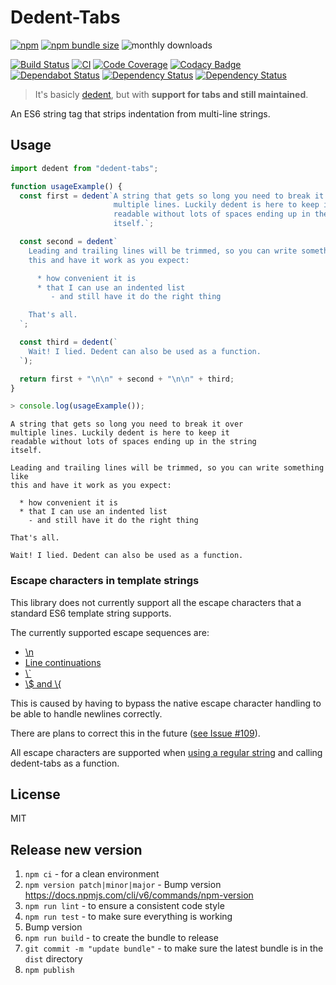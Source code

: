 # Dedent-Tabs

[![npm](https://img.shields.io/npm/v/dedent-tabs?color=brightgreen)](https://www.npmjs.com/package/dedent-tabs)
[![npm bundle size](https://img.shields.io/bundlephobia/min/dedent-tabs?color=brightgreen)](https://bundlephobia.com/result?p=dedent-tabs)
![monthly downloads](https://img.shields.io/npm/dm/dedent-tabs.svg)

[![Build Status](https://travis-ci.com/adrianjost/dedent-tabs.svg?branch=master)](https://travis-ci.com/adrianjost/dedent-tabs)
[![CI](https://github.com/adrianjost/dedent-tabs/workflows/CI/badge.svg)](https://github.com/adrianjost/dedent-tabs/actions?query=workflow%3ACI)
[![Code Coverage](https://codecov.io/gh/adrianjost/dedent-tabs/branch/master/graph/badge.svg)](https://codecov.io/gh/adrianjost/dedent-tabs)
[![Codacy Badge](https://api.codacy.com/project/badge/Grade/7e343810585c48f1ac7c2acdb8bdad5d)](https://www.codacy.com/app/adrianjost/dedent-tabs?utm_source=github.com&utm_medium=referral&utm_content=adrianjost/dedent-tabs&utm_campaign=Badge_Grade)
[![Dependabot Status](https://api.dependabot.com/badges/status?host=github&repo=adrianjost/dedent-tabs)](https://dependabot.com)
[![Dependency Status](https://david-dm.org/adrianjost/dedent-tabs.svg)](https://david-dm.org/adrianjost/dedent-tabs)
[![Dependency Status](https://david-dm.org/adrianjost/dedent-tabs/dev-status.svg)](https://david-dm.org/adrianjost/dedent-tabs?type=dev)

> It's basicly [dedent](https://www.npmjs.com/package/dedent), but with **support for tabs and still maintained**.

An ES6 string tag that strips indentation from multi-line strings.

## Usage

```js
import dedent from "dedent-tabs";

function usageExample() {
  const first = dedent`A string that gets so long you need to break it over
                       multiple lines. Luckily dedent is here to keep it
                       readable without lots of spaces ending up in the string
                       itself.`;

  const second = dedent`
    Leading and trailing lines will be trimmed, so you can write something like
    this and have it work as you expect:

      * how convenient it is
      * that I can use an indented list
         - and still have it do the right thing

    That's all.
  `;

  const third = dedent(`
    Wait! I lied. Dedent can also be used as a function.
  `);

  return first + "\n\n" + second + "\n\n" + third;
}
```

```js
> console.log(usageExample());
```

```text
A string that gets so long you need to break it over
multiple lines. Luckily dedent is here to keep it
readable without lots of spaces ending up in the string
itself.

Leading and trailing lines will be trimmed, so you can write something like
this and have it work as you expect:

  * how convenient it is
  * that I can use an indented list
    - and still have it do the right thing

That's all.

Wait! I lied. Dedent can also be used as a function.
```

### Escape characters in template strings

This library does not currently support all the escape characters that a standard ES6 template string supports.

The currently supported escape sequences are:

- [\n](https://github.com/adrianjost/dedent-tabs/blob/d23380be141ccf7ba704f7b1e6ba9d3f0d388783/__tests__/dedent-tests.js#L93)
- [Line continuations](https://github.com/adrianjost/dedent-tabs/blob/d23380be141ccf7ba704f7b1e6ba9d3f0d388783/__tests__/dedent-tests.js#L22)
- [\\`](https://github.com/adrianjost/dedent-tabs/blob/d23380be141ccf7ba704f7b1e6ba9d3f0d388783/__tests__/dedent-tests.js#L83)
- [\\\$ and \\{](https://github.com/adrianjost/dedent-tabs/blob/d23380be141ccf7ba704f7b1e6ba9d3f0d388783/__tests__/dedent-tests.js#L87)

This is caused by having to bypass the native escape character handling to be able to handle newlines correctly.

There are plans to correct this in the future ([see Issue #109](https://github.com/adrianjost/dedent-tabs/issues/109)).

All escape characters are supported when [using a regular string](https://github.com/adrianjost/dedent-tabs/blob/d23380be141ccf7ba704f7b1e6ba9d3f0d388783/__tests__/dedent-tests.js#L118) and calling dedent-tabs as a function.

## License

MIT

## Release new version

1. `npm ci` - for a clean environment
1. `npm version patch|minor|major` - Bump version https://docs.npmjs.com/cli/v6/commands/npm-version
1. `npm run lint` - to ensure a consistent code style
1. `npm run test` - to make sure everything is working
1. Bump version
1. `npm run build` - to create the bundle to release
1. `git commit -m "update bundle"` - to make sure the latest bundle is in the `dist` directory
1. `npm publish`
